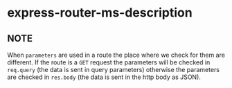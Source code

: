 # express-router-ms-description

## NOTE
When `parameters` are used in a route the place where we check for them are different. If the route is a `GET` request the parameters will be checked in `req.query` (the data is sent in query parameters) otherwise the parameters are checked in `res.body` (the data is sent in the http body as JSON).
